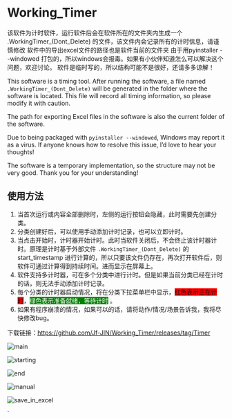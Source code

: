 # Working_Timer

该软件为计时软件，运行软件后会在软件所在的文件夹内生成一个 .WorkingTimer_(Dont_Delete) 的文件，该文件内会记录所有的计时信息，请谨慎修改 软件中的导出excel文件的路径也是软件当前的文件夹 由于用pyinstaller --windowed 打包的，所以windows会报毒。如果有小伙伴知道怎么可以解决这个问题，欢迎讨论。 软件是临时写的，所以结构可能不是很好，还请多多谅解！

This software is a timing tool. After running the software, a file named `.WorkingTimer_(Dont_Delete)` will be generated in the folder where the software is located. This file will record all timing information, so please modify it with caution.

The path for exporting Excel files in the software is also the current folder of the software.

Due to being packaged with `pyinstaller --windowed`, Windows may report it as a virus. If anyone knows how to resolve this issue,  I’d love to hear your thoughts!

The software is a temporary implementation, so the structure may not be very good. Thank you for your understanding!

## 使用方法

1. 当首次运行或内容全部删除时，左侧的运行按钮会隐藏，此时需要先创建分类。
2. 分类创建好后，可以使用手动添加计时记录，也可以立即计时。
3. 当点击开始时，计时器开始计时。此时当软件关闭后，不会终止该计时器计时。原理是计时基于外部文件 `.WorkingTimer_(Dont_Delete)` 的start_timestamp 进行计算的，所以只要该文件仍存在，再次打开软件后，则软件可通过计算得到持续时间。进而显示在屏幕上。
4. 软件支持多计时器，可在多个分类中进行计时。但是如果当前分类已经在计时的话，则无法手动添加计时记录。
5. 每个分类的计时器启动情况，将在分类下拉菜单栏中显示，<span style="background-color: red;">红色表示正在计时</span>，<span style="background-color: green;color:white">绿色表示准备就绪，等待计时</span> 。
6. 如果有程序崩溃的情况，如果可以的话，请将动作/情况/场景告诉我，我将尽快修改bug。



下载链接：https://github.com/Jf-JIN/Working_Timer/releases/tag/Timer

![main](https://github.com/user-attachments/assets/e609a8d9-468f-45d7-828d-08d07ebec77d)

![starting](https://github.com/user-attachments/assets/f8fe66d1-cae4-4dbf-9bde-77e9dce9b2f0)

![end](https://github.com/user-attachments/assets/0f2628df-df94-43e6-9a1c-2a6f73e43edb)

![manual](https://github.com/user-attachments/assets/cab536cf-fc0f-4bef-b642-e037a8aa54c0)

![save_in_excel](https://github.com/user-attachments/assets/13ec1022-99af-44ad-b9af-8217041c3be5)













`